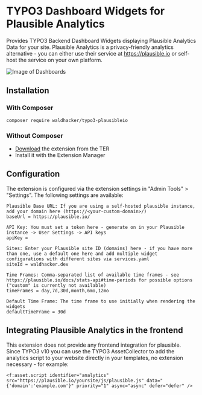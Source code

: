 # TYPO3 Dashboard Widgets for Plausible Analytics

Provides TYPO3 Backend Dashboard Widgets displaying Plausible Analytics Data for your site.
Plausible Analytics is a privacy-friendly analytics alternative - you can either use their
service at https://plausible.io or self-host the service on your own platform.


![Image of Dashboards](https://github.com/waldhacker/ext-plausibleio/blob/main/Documentation/Images/dashboard.png)

## Installation

### With Composer

`composer require waldhacker/typo3-plausibleio`

### Without Composer

- [Download](https://extensions.typo3.org/extension/plausibleio) the extension from the TER
- Install it with the Extension Manager

## Configuration

The extension is configured via the extension settings in "Admin Tools" > "Settings".
The following settings are available:

```
Plausible Base URL: If you are using a self-hosted plausible instance, add your domain here (https://<your-custom-domain>/)
baseUrl = https://plausible.io/

API Key: You must set a token here - generate on in your Plausible instance -> User Settings -> API keys
apiKey =

Sites: Enter your Plausible site ID (domains) here - if you have more than one, use a default one here and add multiple widget configurations with different sites via services.yaml
siteId = waldhacker.dev

Time Frames: Comma-separated list of available time frames - see https://plausible.io/docs/stats-api#time-periods for possible options ("custom" is currently not available)
timeFrames = day,7d,30d,month,6mo,12mo

Default Time Frame: The time frame to use initially when rendering the widgets
defaultTimeFrame = 30d
```

## Integrating Plausible Analytics in the frontend

This extension does not provide any frontend integration for plausible. Since TYPO3 v10 you can use the TYPO3 AssetCollector to add the analytics script to your website directly in your templates, no extension necessary - for example:

```
<f:asset.script identifier="analytics" src="https://plausible.io/yoursite/js/plausible.js" data="{'domain':'example.com'}" priority="1" async="async" defer="defer" />
```
